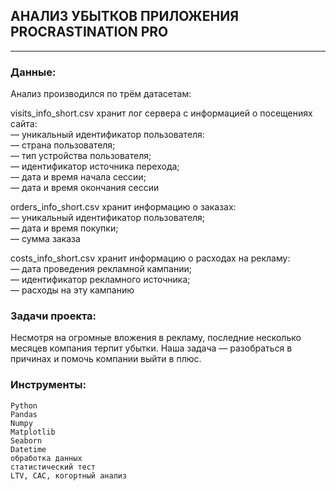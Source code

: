 ## АНАЛИЗ УБЫТКОВ ПРИЛОЖЕНИЯ PROCRASTINATION PRO

---

### Данные:
Анализ производился по трём датасетам: 

visits_info_short.csv хранит лог сервера с информацией о посещениях сайта:  
— уникальный идентификатор пользователя:  
— страна пользователя;  
— тип устройства пользователя;  
— идентификатор источника перехода;  
— дата и время начала сессии;  
— дата и время окончания сессии
    
 orders_info_short.csv хранит информацию о заказах:  
 — уникальный идентификатор пользователя;  
 — дата и время покупки;  
 — сумма заказа
    
 costs_info_short.csv хранит информацию о расходах на рекламу:  
 — дата проведения рекламной кампании;  
 — идентификатор рекламного источника;  
 — расходы на эту кампанию

### Задачи проекта:

Несмотря на огромные вложения в рекламу, последние несколько месяцев компания терпит убытки. Наша задача — разобраться в причинах и помочь компании выйти в плюс.

### Инструменты:

    Python
    Pandas
    Numpy
    Matplotlib
    Seaborn
    Datetime
    обработка данных
    статистический тест
    LTV, CAC, когортный анализ
